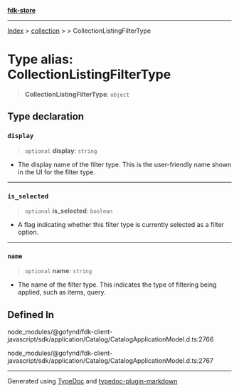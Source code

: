 [**fdk-store**](../../../README.md)
***

[Index](../../../API.md) > [collection](../../README.md) > [<internal>](../README.md) > CollectionListingFilterType

# Type alias: CollectionListingFilterType

> **CollectionListingFilterType**: `object`

## Type declaration

### `display`

> `optional` **display**: `string`

- The display name of the filter type. This is
the user-friendly name shown in the UI for the filter type.

***

### `is_selected`

> `optional` **is\_selected**: `boolean`

- A flag indicating whether this filter
type is currently selected as a filter option.

***

### `name`

> `optional` **name**: `string`

- The name of the filter type. This indicates the
type of filtering being applied, such as items, query.

## Defined In

node\_modules/@gofynd/fdk-client-javascript/sdk/application/Catalog/CatalogApplicationModel.d.ts:2766

node\_modules/@gofynd/fdk-client-javascript/sdk/application/Catalog/CatalogApplicationModel.d.ts:2767

***
Generated using [TypeDoc](https://typedoc.org/) and [typedoc-plugin-markdown](https://www.npmjs.com/package/typedoc-plugin-markdown)
